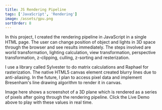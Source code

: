 ```yaml
---
title: JS Rendering Pipeline
tags: ['JavaScript', 'Rendering']
image: /assets/gpu.png
sortOrder: 8
---
```


In this project, I created the rendering pipeline in JavaScript in a single HTML page. The user can change position of object and lights in 3D space through the browser and see results immediately. The steps involved are world transformation, lighting calculation, view transformation, perspective transformation, z-clipping, culling, z-sorting and resterization.

I use a library called Sylvester to do matrix calculations and Raphael for rasterization. The native HTML5 canvas element created blurry lines due to anti-aliasing. In the future, I plan to access pixel data and implement Bresenham's line drawing algorithm to render it in canvas.

Image here shows a screenshot of a 3D plane which is rendered as a series of pixels after going through the rendering pipeline. Click the Live Demo above to play with these values in real time. 